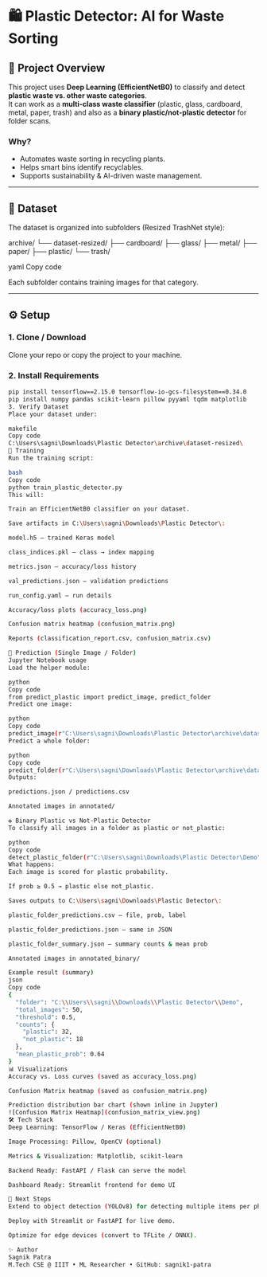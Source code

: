 # 🛍️ Plastic Detector: AI for Waste Sorting

## 🔑 Project Overview
This project uses **Deep Learning (EfficientNetB0)** to classify and detect **plastic waste vs. other waste categories**.  
It can work as a **multi-class waste classifier** (plastic, glass, cardboard, metal, paper, trash) and also as a **binary plastic/not-plastic detector** for folder scans.

### Why?
- Automates waste sorting in recycling plants.
- Helps smart bins identify recyclables.
- Supports sustainability & AI-driven waste management.

---

## 📂 Dataset
The dataset is organized into subfolders (Resized TrashNet style):

archive/
└── dataset-resized/
├── cardboard/
├── glass/
├── metal/
├── paper/
├── plastic/
└── trash/

yaml
Copy code

Each subfolder contains training images for that category.

---

## ⚙️ Setup

### 1. Clone / Download
Clone your repo or copy the project to your machine.

### 2. Install Requirements
```bash
pip install tensorflow==2.15.0 tensorflow-io-gcs-filesystem==0.34.0
pip install numpy pandas scikit-learn pillow pyyaml tqdm matplotlib
3. Verify Dataset
Place your dataset under:

makefile
Copy code
C:\Users\sagni\Downloads\Plastic Detector\archive\dataset-resized\
🚀 Training
Run the training script:

bash
Copy code
python train_plastic_detector.py
This will:

Train an EfficientNetB0 classifier on your dataset.

Save artifacts in C:\Users\sagni\Downloads\Plastic Detector\:

model.h5 – trained Keras model

class_indices.pkl – class → index mapping

metrics.json – accuracy/loss history

val_predictions.json – validation predictions

run_config.yaml – run details

Accuracy/loss plots (accuracy_loss.png)

Confusion matrix heatmap (confusion_matrix.png)

Reports (classification_report.csv, confusion_matrix.csv)

🔮 Prediction (Single Image / Folder)
Jupyter Notebook usage
Load the helper module:

python
Copy code
from predict_plastic import predict_image, predict_folder
Predict one image:

python
Copy code
predict_image(r"C:\Users\sagni\Downloads\Plastic Detector\archive\dataset-resized\plastic\example.jpg", topk=3, annotate=True)
Predict a whole folder:

python
Copy code
predict_folder(r"C:\Users\sagni\Downloads\Plastic Detector\archive\dataset-resized\glass", annotate=True)
Outputs:

predictions.json / predictions.csv

Annotated images in annotated/

♻️ Binary Plastic vs Not-Plastic Detector
To classify all images in a folder as plastic or not_plastic:

python
Copy code
detect_plastic_folder(r"C:\Users\sagni\Downloads\Plastic Detector\Demo")
What happens:
Each image is scored for plastic probability.

If prob ≥ 0.5 → plastic else not_plastic.

Saves outputs to C:\Users\sagni\Downloads\Plastic Detector\:

plastic_folder_predictions.csv – file, prob, label

plastic_folder_predictions.json – same in JSON

plastic_folder_summary.json – summary counts & mean prob

Annotated images in annotated_binary/

Example result (summary)
json
Copy code
{
  "folder": "C:\\Users\\sagni\\Downloads\\Plastic Detector\\Demo",
  "total_images": 50,
  "threshold": 0.5,
  "counts": {
    "plastic": 32,
    "not_plastic": 18
  },
  "mean_plastic_prob": 0.64
}
📊 Visualizations
Accuracy vs. Loss curves (saved as accuracy_loss.png)

Confusion Matrix heatmap (saved as confusion_matrix.png)

Prediction distribution bar chart (shown inline in Jupyter)
![Confusion Matrix Heatmap](confusion_matrix_view.png)
🛠️ Tech Stack
Deep Learning: TensorFlow / Keras (EfficientNetB0)

Image Processing: Pillow, OpenCV (optional)

Metrics & Visualization: Matplotlib, scikit-learn

Backend Ready: FastAPI / Flask can serve the model

Dashboard Ready: Streamlit frontend for demo UI

📌 Next Steps
Extend to object detection (YOLOv8) for detecting multiple items per photo.

Deploy with Streamlit or FastAPI for live demo.

Optimize for edge devices (convert to TFLite / ONNX).

✨ Author
Sagnik Patra
M.Tech CSE @ IIIT • ML Researcher • GitHub: sagnik1-patra
